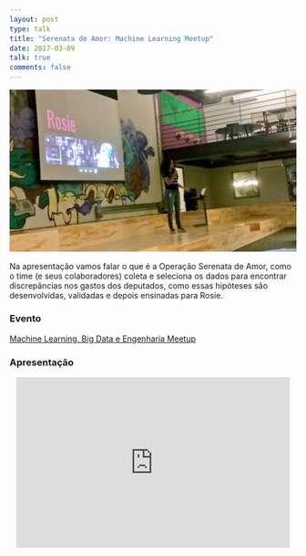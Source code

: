 ```yaml
---
layout: post
type: talk
title: "Serenata de Amor: Machine Learning Meetup"
date: 2017-03-09
talk: true
comments: false
---
```


![olha eu falando no palco da nubank](/images/serenata-ml-meetup/conheca-rosie.jpg)

Na apresentação vamos falar o que é a Operação Serenata de Amor, como o time (e seus colaboradores) coleta e seleciona os dados para encontrar discrepâncias nos gastos dos deputados, como essas hipóteses são desenvolvidas, validadas e depois ensinadas para Rosie. 

### Evento
[Machine Learning, Big Data e Engenharia Meetup](https://www.meetup.com/machine-learning-big-data-engenharia/events/237665089/)

### Apresentação
<center>
<iframe src="https://docs.google.com/presentation/d/1s6dDLbgg7eeT3XPIC7b4asIuK4trYGQl02xb0uO_1JA/embed?start=false&loop=false&delayms=10000" frameborder="0" width="480" height="299" allowfullscreen="true" mozallowfullscreen="true" webkitallowfullscreen="true"></iframe>
